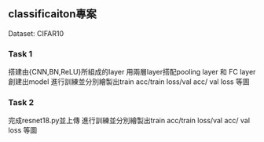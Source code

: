 ## classificaiton專案
Dataset: CIFAR10
### Task 1
搭建由{CNN,BN,ReLU}所組成的layer
用兩層layer搭配pooling layer 和 FC layer創建出model
進行訓練並分別繪製出train acc/train loss/val acc/ val loss 等圖
### Task 2
完成resnet18.py並上傳
進行訓練並分別繪製出train acc/train loss/val acc/ val loss 等圖
